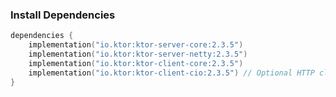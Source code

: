 ### Install Dependencies

```kotlin {title="build.gradle.kts"}
dependencies {
    implementation("io.ktor:ktor-server-core:2.3.5")
    implementation("io.ktor:ktor-server-netty:2.3.5")
    implementation("io.ktor:ktor-client-core:2.3.5")
    implementation("io.ktor:ktor-client-cio:2.3.5") // Optional HTTP client
}
```
